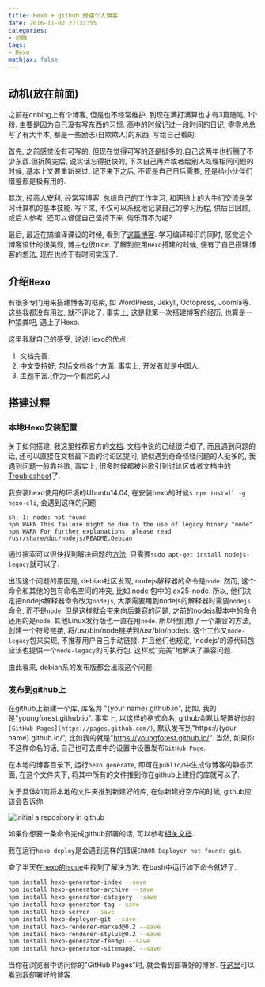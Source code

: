 ```yaml
---
title: Hexo + github 搭建个人博客
date: 2016-11-02 22:32:55
categories:
- 折腾
tags:
- Hexo
mathjax: false
---
```


## 动机(放在前面)
之前在cnblog上有个博客, 但是也不经常维护, 到现在满打满算也才有3篇随笔, 1个粉. 主要是因为自己没有写东西的习惯. 高中的时候记过一段时间的日记, 零零总总写了有大半本, 都是一些励志(自欺欺人)的东西, 写给自己看的.

<!--more-->

首先, 之前感觉没有可写的, 但现在觉得可写的还是挺多的.自己这两年也折腾了不少东西.但折腾完后, 说实话忘得挺快的, 下次自己再弄或者给别人处理相同问题的时候, 基本上又要重新来过. 记下来下之后, 不管是自己日后需要, 还是给小伙伴们借鉴都是极有用的.

其次, 经高人安利, 经常写博客, 总结自己的工作学习, 和网络上的大牛们交流是学习计算机的基本技能. 写下来, 不仅可以系统地记录自己的学习历程, 供后日回顾, 或后人参考, 还可以督促自己坚持下来. 何乐而不为呢?

最后, 最近在搞编译课设的时候, 看到了[这篇博客](http://jcf94.com/2016/02/21/2016-02-21-pl0/). 学习编译知识的同时, 感觉这个博客设计的很美观, 博主也很nice. 了解到使用`Hexo`搭建的时候, 便有了自己搭建博客的想法, 现在也终于有时间实现了.

## 介绍`Hexo`
有很多专门用来搭建博客的框架, 如 WordPress, Jekyll, Octopress, Joomla等. 这些我都没有用过, 就不评论了. 事实上, 这是我第一次搭建博客的经历, 也算是一种猿粪吧, 遇上了Hexo.

这里我就自己的感受, 说说Hexo的优点:

1. 文档完善.
2. 中文支持好, 包括文档各个方面. 事实上, 开发者就是中国人.
3. 主题丰富.(作为一个看脸的人)

## 搭建过程
### 本地Hexo安装配置

关于如何搭建, 我这里推荐官方的[文档](https://hexo.io/zh-cn/docs/). 文档中说的已经很详细了, 而且遇到问题的话, 还可以直接在文档最下面的讨论区提问, 貌似遇到奇奇怪怪问题的人挺多的, 我遇到问题一般靠谷歌, 事实上, 很多时候都被谷歌引到讨论区或者文档中的[Troubleshoot](https://hexo.io/zh-cn/docs/troubleshooting.html)了.

我安装hexo使用的环境的Ubuntu14.04, 在安装hexo的时候`$ npm install -g hexo-cli`, 会遇到这样的问题

```
sh: 1: node: not found
npm WARN This failure might be due to the use of legacy binary "node"
npm WARN For further explanations, please read
/usr/share/doc/nodejs/README.Debian
```

通过搜索可以很快找到解决问题的[方法](http://stackoverflow.com/questions/21168141/cannot-install-packages-using-node-package-manager-in-ubuntu). 只需要`sudo apt-get install nodejs-legacy`就可以了.

出现这个问题的原因是, debian社区发现, nodejs解释器的命令是`node`. 然而, 这个命令和其他的包有命名空间的冲突, 比如 node 包中的 ax25-node. 所以, 他们决定把nodejs解释器命令改为`nodejs`, 大家需要用到nodejs的解释器时需要`nodejs`命令, 而不是`node`. 但是这样就会带来向后兼容的问题, 之前的nodejs脚本中的命令还用的是`node`, 其他Linux发行版也一直在用`node`. 所以他们想了一个兼容的方法, 创建一个符号链接, 将/usr/bin/node链接到/usr/bin/nodejs. 这个工作又`node-legacy`包来实现, 不推荐用户自己手动链接. 并且他们也规定, 'nodejs'的源代码包应该也提供一个`node-legacy`的可执行包. 这样就"完美"地解决了兼容问题.

由此看来, debian系的发布版都会出现这个问题.

### 发布到github上
在github上新建一个库, 库名为 "{your name}.github.io", 比如, 我的是"youngforest.github.io". 事实上, 以这样的格式命名, github会默认配置好你的`[GitHub Pages](https://pages.github.com/)`, 默认发布到"https://{your name}.github.io/", 比如我的就是"https://youngforest.github.io/".
当然, 如果你不这样命名的话, 自己也可去库中的设置中设置发布`GitHub Page`.

在本地的博客目录下, 运行`hexo generate`, 即可在`public/`中生成你博客的静态页面, 在这个文件夹下, 将其中所有的文件推到你在github上建好的库就可以了.

关于具体如何将本地的文件夹推到新建好的库, 在你新建好空库的时候, github应该会告诉你.

![initial a repository in github](https://cloud.githubusercontent.com/assets/13612111/20461580/713552e6-af3d-11e6-8078-a8c570e594af.png)

如果你想要一条命令完成github部署的话, 可以参考[相关文档](https://hexo.io/zh-cn/docs/deployment.html).

我在运行`hexo deploy`是会遇到这样的错误`ERROR Deployer not found: git`.

查了半天在[hexo的isuue](https://github.com/hexojs/hexo/issues/1040)中找到了解决方法. 在bash中运行如下命令就好了.
``` bash
npm install hexo-generator-index --save
npm install hexo-generator-archive --save
npm install hexo-generator-category --save
npm install hexo-generator-tag --save
npm install hexo-server --save
npm install hexo-deployer-git --save
npm install hexo-renderer-marked@0.2 --save
npm install hexo-renderer-stylus@0.2 --save
npm install hexo-generator-feed@1 --save
npm install hexo-generator-sitemap@1 --save
```

当你在浏览器中访问你的"GitHub Pages"时, 就会看到部署好的博客.
在[这里](https://youngforest.github.io/)可以看到我部署好的博客.

